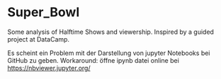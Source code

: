 # Super_Bowl
Some analysis of Halftime Shows and viewership. Inspired by a guided project at DataCamp.

Es scheint ein Problem mit der Darstellung von jupyter Notebooks bei GitHub zu geben. Workaround: öffne ipynb datei online bei https://nbviewer.jupyter.org/
